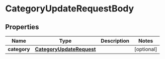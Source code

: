 

# CategoryUpdateRequestBody


## Properties

| Name | Type | Description | Notes |
|------------ | ------------- | ------------- | -------------|
|**category** | [**CategoryUpdateRequest**](CategoryUpdateRequest.md) |  |  [optional] |



